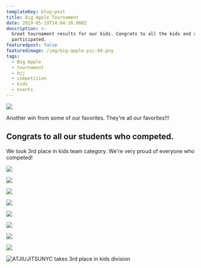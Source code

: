 ```yaml
---
templateKey: blog-post
title: Big Apple Tournament
date: 2019-05-19T14:04:10.000Z
description: >-
  Great tournament results for our kids. Congrats to all the kids and adults who
  participated.
featuredpost: false
featuredimage: /img/big-apple-pic-04.png
tags:
  - Big Apple
  - tournament
  - bjj
  - competition
  - kids
  - events
---
```

![](/img/big-apple-pic-12.png)

Another win from some of our favorites. They're all our favorites!!!

## Congrats to all our students who competed.

We took 3rd place in kids team category. We're very proud of everyone who competed!

![](/img/big-apple-pic-02.png)

![](/img/big-apple-pic-03.png)

![](/img/big-apple-pic-05.png)

![](/img/big-apple-pic-06.png)

![](/img/big-apple-pic-07.png)

![](/img/big-apple-pic-08.png)

![](/img/big-apple-pic-09.png)

![](/img/big-apple-pic-10.png)

![ATJIUJITSUNYC takes 3rd place in kids division](/img/big-apple-pic-01.png "We are the Champions :)")
